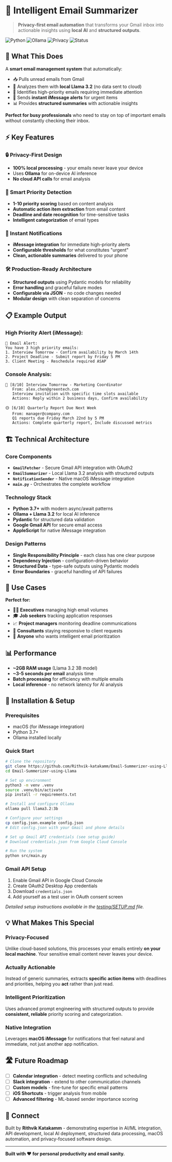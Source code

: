 # 📧 Intelligent Email Summarizer

> **Privacy-first email automation** that transforms your Gmail inbox into actionable insights using **local AI** and **structured outputs**.

![Python](https://img.shields.io/badge/Python-3.7+-blue.svg)
![Ollama](https://img.shields.io/badge/Ollama-Local%20AI-green.svg)
![Privacy](https://img.shields.io/badge/Privacy-100%25%20Local-red.svg)
![Status](https://img.shields.io/badge/Status-Production%20Ready-brightgreen.svg)

## 🚀 **What This Does**

A **smart email management system** that automatically:
- 📥 Pulls unread emails from Gmail
- 🧠 Analyzes them with **local Llama 3.2** (no data sent to cloud)
- 🎯 Identifies high-priority emails requiring immediate attention
- 📱 Sends **instant iMessage alerts** for urgent items
- 📊 Provides **structured summaries** with actionable insights

**Perfect for busy professionals** who need to stay on top of important emails without constantly checking their inbox.

## ⚡ **Key Features**

### **🔒 Privacy-First Design**
- **100% local processing** - your emails never leave your device
- Uses **Ollama** for on-device AI inference
- **No cloud API calls** for email analysis

### **🎯 Smart Priority Detection**  
- **1-10 priority scoring** based on content analysis
- **Automatic action item extraction** from email content
- **Deadline and date recognition** for time-sensitive tasks
- **Intelligent categorization** of email types

### **📱 Instant Notifications**
- **iMessage integration** for immediate high-priority alerts
- **Configurable thresholds** for what constitutes "urgent"
- **Clean, actionable summaries** delivered to your phone

### **🛠️ Production-Ready Architecture**
- **Structured outputs** using Pydantic models for reliability
- **Error handling** and graceful failure modes
- **Configurable via JSON** - no code changes needed
- **Modular design** with clean separation of concerns

## 📋 **Example Output**

### High Priority Alert (iMessage):
```
📧 Email Alert:
You have 3 high priority emails:
1. Interview Tomorrow - Confirm availability by March 14th
2. Project Deadline - Submit report by Friday 5 PM  
3. Client Meeting - Reschedule required ASAP
```

### Console Analysis:
```
🔴 [8/10] Interview Tomorrow - Marketing Coordinator
   From: alex.chen@greentech.com
   Interview invitation with specific time slots available
   Actions: Reply within 2 business days, Confirm availability

🟡 [6/10] Quarterly Report Due Next Week  
   From: manager@company.com
   Q1 reports due Friday March 22nd by 5 PM
   Actions: Complete quarterly report, Include discussed metrics
```

## 🏗️ **Technical Architecture**

### **Core Components**
- **`GmailFetcher`** - Secure Gmail API integration with OAuth2
- **`EmailSummarizer`** - Local Llama 3.2 analysis with structured outputs  
- **`NotificationSender`** - Native macOS iMessage integration
- **`main.py`** - Orchestrates the complete workflow

### **Technology Stack**
- **Python 3.7+** with modern async/await patterns
- **Ollama + Llama 3.2** for local AI inference
- **Pydantic** for structured data validation
- **Google Gmail API** for secure email access
- **AppleScript** for native iMessage integration

### **Design Patterns**
- **Single Responsibility Principle** - each class has one clear purpose
- **Dependency Injection** - configuration-driven behavior
- **Structured Data** - type-safe outputs using Pydantic models
- **Error Boundaries** - graceful handling of API failures

## 🎯 **Use Cases**

**Perfect for:**
- 👨‍💼 **Executives** managing high email volumes
- 🎓 **Job seekers** tracking application responses  
- 📈 **Project managers** monitoring deadline communications
- 🏢 **Consultants** staying responsive to client requests
- 🚀 **Anyone** who wants intelligent email prioritization

## 📊 **Performance**

- **~2GB RAM usage** (Llama 3.2 3B model)
- **~3-5 seconds per email** analysis time
- **Batch processing** for efficiency with multiple emails
- **Local inference** - no network latency for AI analysis

## 🔧 **Installation & Setup**

### **Prerequisites**
- macOS (for iMessage integration)
- Python 3.7+
- Ollama installed locally

### **Quick Start**
```bash
# Clone the repository
git clone https://github.com/Rithvik-katakamm/Email-Summerizer-using-Llama.git
cd Email-Summerizer-using-Llama

# Set up environment
python3 -m venv .venv
source .venv/bin/activate
pip install -r requirements.txt

# Install and configure Ollama
ollama pull llama3.2:3b

# Configure your settings
cp config.json.example config.json
# Edit config.json with your Gmail and phone details

# Set up Gmail API credentials (see setup guide)
# Download credentials.json from Google Cloud Console

# Run the system
python src/main.py
```

### **Gmail API Setup**
1. Enable Gmail API in Google Cloud Console
2. Create OAuth2 Desktop App credentials  
3. Download `credentials.json`
4. Add yourself as a test user in OAuth consent screen

*Detailed setup instructions available in the [testing/SETUP.md](testing/SETUP.md) file.*

## 💡 **What Makes This Special**

### **Privacy-Focused**
Unlike cloud-based solutions, this processes your emails entirely **on your local machine**. Your sensitive email content never leaves your device.

### **Actually Actionable**  
Instead of generic summaries, extracts **specific action items** with deadlines and priorities, helping you **act** rather than just read.

### **Intelligent Prioritization**
Uses advanced prompt engineering with structured outputs to provide **consistent, reliable** priority scoring and categorization.

### **Native Integration**
Leverages **macOS iMessage** for notifications that feel natural and immediate, not just another app notification.

## 🛣️ **Future Roadmap**

- [ ] **Calendar integration** - detect meeting conflicts and scheduling
- [ ] **Slack integration** - extend to other communication channels  
- [ ] **Custom models** - fine-tune for specific email patterns
- [ ] **iOS Shortcuts** - trigger analysis from mobile
- [ ] **Advanced filtering** - ML-based sender importance scoring

## 🔗 **Connect**

Built by **Rithvik Katakamm** - demonstrating expertise in AI/ML integration, API development, local AI deployment, structured data processing, macOS automation, and privacy-focused software design.

---

**Built with ❤️ for personal productivity and email sanity.**
